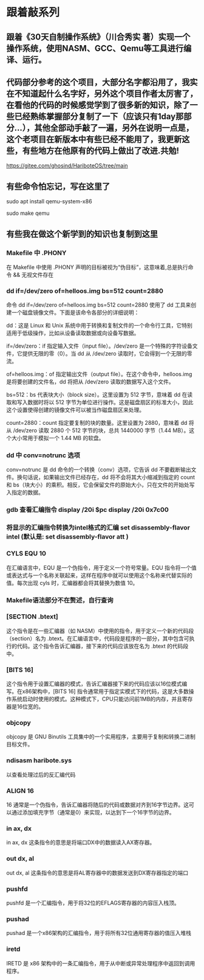 # 跟着敲系列
## 跟着《30天自制操作系统》（川合秀实 著）实现一个操作系统，使用NASM、GCC、Qemu等工具进行编译、运行。

## 代码部分参考的这个项目，大部分名字都沿用了，我实在不知道起什么名字好，另外这个项目作者太厉害了，在看他的代码的时候感觉学到了很多新的知识，除了一些已经熟练掌握部分复制了一下（应该只有1day那部分...），其他全部动手敲了一遍，另外在说明一点是，这个老项目在新版本中有些已经不能用了，我更新这些，有些地方在他原有的代码上做出了改进.共勉!
https://gitee.com/ghosind/HariboteOS/tree/main

## 有些命令怕忘记，写在这里了

sudo apt install qemu-system-x86

sudo make qemu

## 有些我在做这个新学到的知识也复制到这里
### Makefile 中 .PHONY
在 Makefile 中使用 .PHONY 声明的目标被视为“伪目标”，这意味着,总是执行命令 && 无视文件存在
### dd if=/dev/zero of=helloos.img bs=512 count=2880
命令 dd if=/dev/zero of=helloos.img bs=512 count=2880 使用了 dd 工具来创建一个磁盘镜像文件。下面是该命令各部分的详细说明：

dd：这是 Linux 和 Unix 系统中用于转换和复制文件的一个命令行工具，它特别适用于低级操作，比如从设备读取数据或向设备写数据。

if=/dev/zero：if 指定输入文件（input file）。/dev/zero 是一个特殊的字符设备文件，它提供无限的零（0）。当 dd 从 /dev/zero 读取时，它会得到一个无限的零流。

of=helloos.img：of 指定输出文件（output file）。在这个命令中，helloos.img 是将要创建的文件名，dd 将把从 /dev/zero 读取的数据写入这个文件。

bs=512：bs 代表块大小（block size）。这里设置为 512 字节，意味着 dd 在读取和写入数据时将以 512 字节为单位进行操作。这是磁盘扇区的标准大小，因此这个设置使得创建的镜像文件可以被当作磁盘扇区来处理。

count=2880：count 指定要复制的块的数量。这里设置为 2880，意味着 dd 将从 /dev/zero 读取 2880 个 512 字节的块，总共 1440000 字节（1.44 MB）。这个大小常用于模拟一个 1.44 MB 的软盘。
### dd 中 conv=notrunc 选项
conv=notrunc 是 dd 命令的一个转换（conv）选项，它告诉 dd 不要截断输出文件。换句话说，如果输出文件已经存在，dd 将不会将其大小缩减到指定的 count 和 bs（块大小）的乘积。相反，它会保留文件的原始大小，只在文件的开始处写入指定的数据。
### gdb 查看汇编指令 display /20i $pc display /20i 0x7c00
### 将显示的汇编指令转换为intel格式的汇编 set disassembly-flavor intel (默认是: set disassembly-flavor att )
### CYLS EQU 10
在汇编语言中，EQU 是一个伪指令，用于定义一个符号常量。EQU 指令将一个值或表达式与一个名称关联起来，这样在程序中就可以使用这个名称来代替实际的值。每次出现 cyls 时，汇编器都会将其替换为数值 10。
### Makefile语法部分不在赘述，自行查询
### [SECTION .btext]
这个指令是在一些汇编器（如 NASM）中使用的指令，用于定义一个新的代码段（section）名为 .btext。在汇编语言中，代码段是程序的一部分，其中包含可执行的代码。这个指令告诉汇编器，接下来的代码应该放在名为 .btext 的代码段中。
### [BITS 16]
这个指令用于设置汇编器的模式，告诉汇编器接下来的代码应该以16位模式编写。在x86架构中，[BITS 16] 指令通常用于指定实模式下的代码，这是大多数操作系统启动时使用的模式。这种模式下，CPU只能访问前1MB的内存，并且寄存器是16位宽的。
### objcopy
objcopy 是 GNU Binutils 工具集中的一个实用程序，主要用于复制和转换二进制目标文件。
### ndisasm haribote.sys
以查看处理过后的反汇编代码
### ALIGN 16
16 通常是一个伪指令，告诉汇编器将随后的代码或数据对齐到16字节边界。这可以通过添加填充字节（通常是0）来实现，以达到下一个16字节的边界。
### in ax, dx 
in ax, dx 这条指令的意思是将端口DX中的数据读入AX寄存器。
### out dx, al 
out dx, al 这条指令的意思是将AL寄存器中的数据发送到DX寄存器指定的端口
### pushfd
pushfd 是一个汇编指令，用于将32位的EFLAGS寄存器的内容压入栈顶。
### pushad 
pushad 是一个x86架构的汇编指令，用于将所有32位通用寄存器的值压入堆栈
### iretd
IRETD 是 x86 架构中的一条汇编指令，用于从中断或异常处理程序中返回到调用程序。